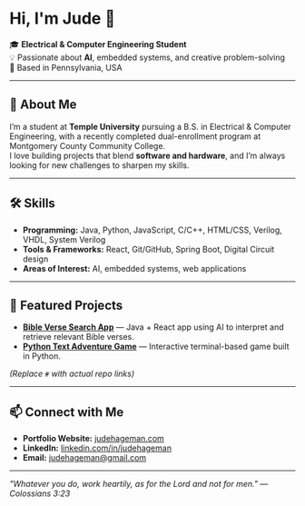 # Hi, I'm Jude 👋

🎓 **Electrical & Computer Engineering Student**  
💡 Passionate about **AI**, embedded systems, and creative problem-solving  
📍 Based in Pennsylvania, USA

---

## 🚀 About Me
I’m a student at **Temple University** pursuing a B.S. in Electrical & Computer Engineering, with a recently completed dual-enrollment program at Montgomery County Community College.  
I love building projects that blend **software and hardware**, and I’m always looking for new challenges to sharpen my skills.

---

## 🛠️ Skills
- **Programming:** Java, Python, JavaScript, C/C++, HTML/CSS, Verilog, VHDL, System Verilog
- **Tools & Frameworks:** React, Git/GitHub, Spring Boot, Digital Circuit design  
- **Areas of Interest:** AI, embedded systems, web applications

---

## 📂 Featured Projects
- **[Bible Verse Search App](https://github.com/Jude-Hageman/Final-Project)** — Java + React app using AI to interpret and retrieve relevant Bible verses.  
- **[Python Text Adventure Game](#)** — Interactive terminal-based game built in Python.

*(Replace `#` with actual repo links)*

---

## 📫 Connect with Me
- **Portfolio Website:** [judehageman.com](https://jude-hageman.github.io/personal-website/)  
- **LinkedIn:** [linkedin.com/in/judehageman](https://www.linkedin.com/in/jude-hageman-211345367/)  
- **Email:** [judehageman@gmail.com](mailto:judehageman@gmail.com)

---

*"Whatever you do, work heartily, as for the Lord and not for men." — Colossians 3:23*
